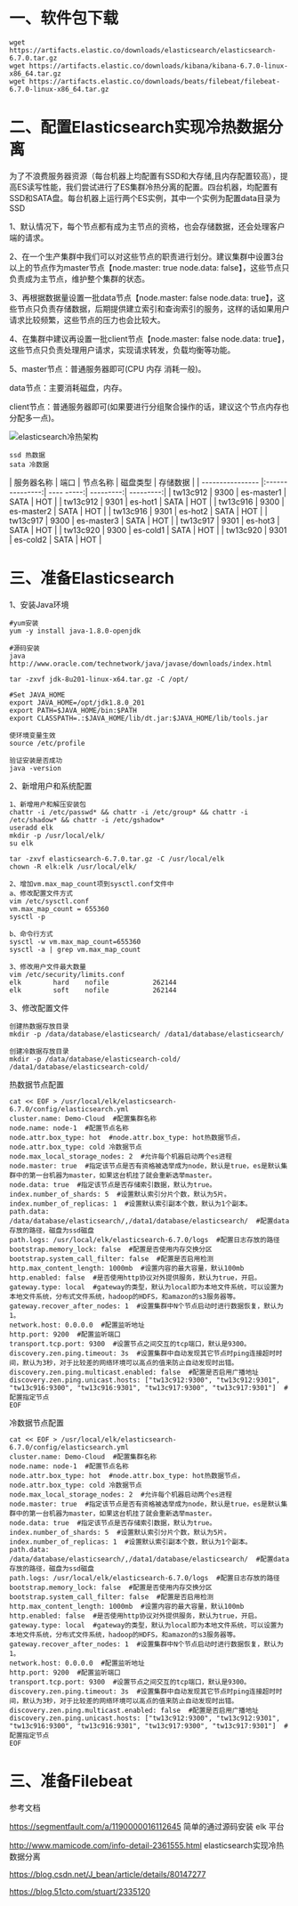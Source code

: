 # 一、软件包下载
```
wget https://artifacts.elastic.co/downloads/elasticsearch/elasticsearch-6.7.0.tar.gz
wget https://artifacts.elastic.co/downloads/kibana/kibana-6.7.0-linux-x86_64.tar.gz
wget https://artifacts.elastic.co/downloads/beats/filebeat/filebeat-6.7.0-linux-x86_64.tar.gz
```
# 二、配置Elasticsearch实现冷热数据分离

为了不浪费服务器资源（每台机器上均配置有SSD和大存储,且内存配置较高），提高ES读写性能，我们尝试进行了ES集群冷热分离的配置。四台机器，均配置有SSD和SATA盘。每台机器上运行两个ES实例，其中一个实例为配置data目录为SSD

1、默认情况下，每个节点都有成为主节点的资格，也会存储数据，还会处理客户端的请求。    

2、在一个生产集群中我们可以对这些节点的职责进行划分。建议集群中设置3台以上的节点作为master节点【node.master: true node.data: false】，这些节点只负责成为主节点，维护整个集群的状态。           

3、再根据数据量设置一批data节点【node.master: false node.data: true】，这些节点只负责存储数据，后期提供建立索引和查询索引的服务，这样的话如果用户请求比较频繁，这些节点的压力也会比较大。     

4、在集群中建议再设置一批client节点【node.master: false node.data: true】，这些节点只负责处理用户请求，实现请求转发，负载均衡等功能。          

5、master节点：普通服务器即可(CPU 内存 消耗一般)。         

data节点：主要消耗磁盘，内存。            

client节点：普通服务器即可(如果要进行分组聚合操作的话，建议这个节点内存也分配多一点)。

  ![elasticsearch冷热架构](https://github.com/Lancger/opslinux/blob/master/images/es-hot-cold.png)

```
ssd 热数据
sata 冷数据
```
| 服务器名称         | 端口            | 节点名称     |  磁盘类型  |  存储数据  |
| ---------------- |:---------------:| ---- -----:| ---------:| ---------:|
| tw13c912        | 9300            | es-master1  |   SATA   |  HOT      |
| tw13c912        | 9301            | es-hot1     |   SATA   |  HOT      |
| tw13c916        | 9300            | es-master2  |   SATA   |  HOT      |
| tw13c916        | 9301            | es-hot2     |   SATA   |  HOT      |
| tw13c917        | 9300            | es-master3  |   SATA   |  HOT      |
| tw13c917        | 9301            | es-hot3     |   SATA   |  HOT      |
| tw13c920        | 9300            | es-cold1    |   SATA   |  HOT      |
| tw13c920        | 9301            | es-cold2    |   SATA   |  HOT      |

# 三、准备Elasticsearch

1、安装Java环境
```
#yum安装
yum -y install java-1.8.0-openjdk

#源码安装
java   http://www.oracle.com/technetwork/java/javase/downloads/index.html 

tar -zxvf jdk-8u201-linux-x64.tar.gz -C /opt/

#Set JAVA_HOME
export JAVA_HOME=/opt/jdk1.8.0_201
export PATH=$JAVA_HOME/bin:$PATH
export CLASSPATH=.:$JAVA_HOME/lib/dt.jar:$JAVA_HOME/lib/tools.jar

使环境变量生效
source /etc/profile

验证安装是否成功
java -version
```


2、新增用户和系统配置
```
1、新增用户和解压安装包
chattr -i /etc/passwd* && chattr -i /etc/group* && chattr -i /etc/shadow* && chattr -i /etc/gshadow*
useradd elk
mkdir -p /usr/local/elk/
su elk

tar -zxvf elasticsearch-6.7.0.tar.gz -C /usr/local/elk
chown -R elk:elk /usr/local/elk/

2、增加vm.max_map_count项到sysctl.conf文件中
a、修改配置文件方式
vim /etc/sysctl.conf
vm.max_map_count = 655360
sysctl -p

b、命令行方式
sysctl -w vm.max_map_count=655360
sysctl -a | grep vm.max_map_count

3、修改用户文件最大数量
vim /etc/security/limits.conf 
elk        hard    nofile           262144
elk        soft    nofile           262144
```

3、修改配置文件
```
创建热数据存放目录
mkdir -p /data/database/elasticsearch/ /data1/database/elasticsearch/

创建冷数据存放目录
mkdir -p /data/database/elasticsearch-cold/ /data1/database/elasticsearch-cold/
```
热数据节点配置
```
cat << EOF > /usr/local/elk/elasticsearch-6.7.0/config/elasticsearch.yml
cluster.name: Demo-Cloud  #配置集群名称
node.name: node-1  #配置节点名称
node.attr.box_type: hot  #node.attr.box_type: hot热数据节点，node.attr.box_type: cold 冷数据节点
node.max_local_storage_nodes: 2  #允许每个机器启动两个es进程
node.master: true  #指定该节点是否有资格被选举成为node，默认是true，es是默认集群中的第一台机器为master，如果这台机挂了就会重新选举master。
node.data: true  #指定该节点是否存储索引数据，默认为true。
index.number_of_shards: 5  #设置默认索引分片个数，默认为5片。
index.number_of_replicas: 1  #设置默认索引副本个数，默认为1个副本。
path.data: /data/database/elasticsearch/,/data1/database/elasticsearch/  #配置data存放的路径，磁盘为ssd磁盘
path.logs: /usr/local/elk/elasticsearch-6.7.0/logs  #配置日志存放的路径
bootstrap.memory_lock: false  #配置是否使用内存交换分区
bootstrap.system_call_filter: false  #配置是否启用检测
http.max_content_length: 1000mb  #设置内容的最大容量，默认100mb
http.enabled: false  #是否使用http协议对外提供服务，默认为true，开启。
gateway.type: local  #gateway的类型，默认为local即为本地文件系统，可以设置为本地文件系统，分布式文件系统，hadoop的HDFS，和amazon的s3服务器等。
gateway.recover_after_nodes: 1  #设置集群中N个节点启动时进行数据恢复，默认为1。
network.host: 0.0.0.0  #配置监听地址
http.port: 9200  #配置监听端口
transport.tcp.port: 9300  #设置节点之间交互的tcp端口，默认是9300。
discovery.zen.ping.timeout: 3s  #设置集群中自动发现其它节点时ping连接超时时间，默认为3秒，对于比较差的网络环境可以高点的值来防止自动发现时出错。
discovery.zen.ping.multicast.enabled: false  #配置是否启用广播地址
discovery.zen.ping.unicast.hosts: ["tw13c912:9300", "tw13c912:9301", "tw13c916:9300", "tw13c916:9301", "tw13c917:9300", "tw13c917:9301"]  #配置指定节点
EOF
```
冷数据节点配置
```
cat << EOF > /usr/local/elk/elasticsearch-6.7.0/config/elasticsearch.yml
cluster.name: Demo-Cloud  #配置集群名称
node.name: node-1  #配置节点名称
node.attr.box_type: hot  #node.attr.box_type: hot热数据节点，node.attr.box_type: cold 冷数据节点
node.max_local_storage_nodes: 2  #允许每个机器启动两个es进程
node.master: true  #指定该节点是否有资格被选举成为node，默认是true，es是默认集群中的第一台机器为master，如果这台机挂了就会重新选举master。
node.data: true  #指定该节点是否存储索引数据，默认为true。
index.number_of_shards: 5  #设置默认索引分片个数，默认为5片。
index.number_of_replicas: 1  #设置默认索引副本个数，默认为1个副本。
path.data: /data/database/elasticsearch/,/data1/database/elasticsearch/  #配置data存放的路径，磁盘为ssd磁盘
path.logs: /usr/local/elk/elasticsearch-6.7.0/logs  #配置日志存放的路径
bootstrap.memory_lock: false  #配置是否使用内存交换分区
bootstrap.system_call_filter: false  #配置是否启用检测
http.max_content_length: 1000mb  #设置内容的最大容量，默认100mb
http.enabled: false  #是否使用http协议对外提供服务，默认为true，开启。
gateway.type: local  #gateway的类型，默认为local即为本地文件系统，可以设置为本地文件系统，分布式文件系统，hadoop的HDFS，和amazon的s3服务器等。
gateway.recover_after_nodes: 1  #设置集群中N个节点启动时进行数据恢复，默认为1。
network.host: 0.0.0.0  #配置监听地址
http.port: 9200  #配置监听端口
transport.tcp.port: 9300  #设置节点之间交互的tcp端口，默认是9300。
discovery.zen.ping.timeout: 3s  #设置集群中自动发现其它节点时ping连接超时时间，默认为3秒，对于比较差的网络环境可以高点的值来防止自动发现时出错。
discovery.zen.ping.multicast.enabled: false  #配置是否启用广播地址
discovery.zen.ping.unicast.hosts: ["tw13c912:9300", "tw13c912:9301", "tw13c916:9300", "tw13c916:9301", "tw13c917:9300", "tw13c917:9301"]  #配置指定节点
EOF
```

# 三、准备Filebeat


参考文档

https://segmentfault.com/a/1190000016112645  简单的通过源码安装 elk 平台 

http://www.mamicode.com/info-detail-2361555.html    elasticsearch实现冷热数据分离

https://blog.csdn.net/J_bean/article/details/80147277   

https://blog.51cto.com/stuart/2335120  

